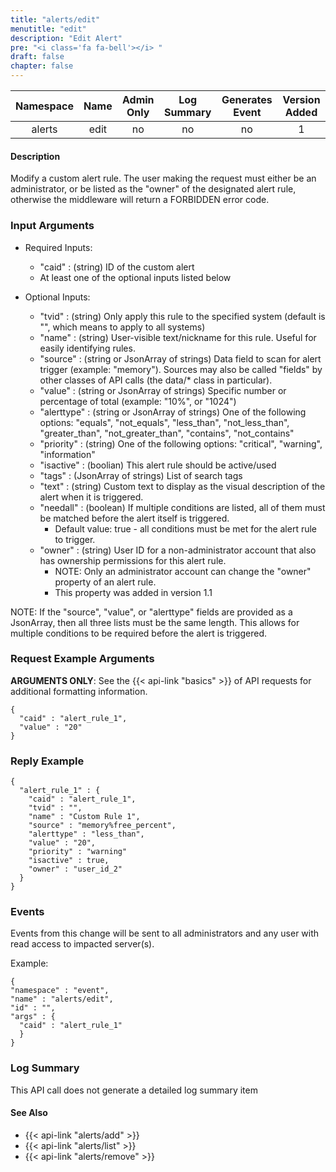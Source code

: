 ```yaml
---
title: "alerts/edit"
menutitle: "edit"
description: "Edit Alert"
pre: "<i class='fa fa-bell'></i> "
draft: false
chapter: false
---
```


| Namespace | Name | Admin Only | Log Summary | Generates Event | Version Added
|:----------------:|:--------:|:--------:|:--------:|:--------:|:---:|
| alerts | edit | no | no | no | 1 |

#### Description
Modify a custom alert rule. The user making the request must either be an administrator, or be listed as the "owner" of the designated alert rule, otherwise the middleware will return a FORBIDDEN error code.

### Input Arguments
* Required Inputs:
   * "caid" : (string) ID of the custom alert
   * At least one of the optional inputs listed below

* Optional Inputs:
   * "tvid" : (string) Only apply this rule to the specified system (default is "", which means to apply to all systems)
   * "name" : (string) User-visible text/nickname for this rule. Useful for easily identifying rules.
   * "source" : (string or JsonArray of strings) Data field to scan for alert trigger (example: "memory"). Sources may also be called "fields" by other classes of API calls (the data/* class in particular).
   * "value" : (string or JsonArray of strings) Specific number or percentage of total (example: "10%", or "1024")
   * "alerttype" : (string or JsonArray of strings) One of the following options: "equals", "not_equals", "less_than", "not_less_than", "greater_than", "not_greater_than", "contains", "not_contains"
   * "priority" : (string) One of the following options: "critical", "warning", "information"
   * "isactive" : (boolian) This alert rule should be active/used
   * "tags" : (JsonArray of strings) List of search tags
   * "text" : (string) Custom text to display as the visual description of the alert when it is triggered.
   * "needall" : (boolean) If multiple conditions are listed, all of them must be matched before the alert itself is triggered.
      * Default value: true - all conditions must be met for the alert rule to trigger.
   * "owner" : (string) User ID for a non-administrator account that also has ownership permissions for this alert rule.
      * NOTE: Only an administrator account can change the "owner" property of an alert rule.
      * This property was added in version 1.1

NOTE: If the "source", "value", or "alerttype" fields are provided as a JsonArray, then all three lists must be the same length. This allows for multiple conditions to be required before the alert is triggered.

### Request Example Arguments
**ARGUMENTS ONLY**: See the {{< api-link "basics" >}} of API requests for additional formatting information.

```
{
  "caid" : "alert_rule_1",
  "value" : "20"
}
```

### Reply Example
```
{
  "alert_rule_1" : {
    "caid" : "alert_rule_1",
    "tvid" : "",
    "name" : "Custom Rule 1",
    "source" : "memory%free_percent",
    "alerttype" : "less_than",
    "value" : "20",
    "priority" : "warning"
    "isactive" : true,
    "owner" : "user_id_2"
  }
}
```

### Events
Events from this change will be sent to all administrators and any user with read access to impacted server(s). 

Example:
```
{
"namespace" : "event",
"name" : "alerts/edit",
"id" : "",
"args" : {
  "caid" : "alert_rule_1"
  }
}
```

### Log Summary
This API call does not generate a detailed log summary item


#### See Also
* {{< api-link "alerts/add" >}}
* {{< api-link "alerts/list" >}}
* {{< api-link "alerts/remove" >}}
